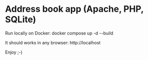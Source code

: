 # Address book app (Apache, PHP, SQLite)

Run locally on Docker:
docker compose up -d --build

It should works in any browser:
http://localhost

Enjoy ;-)
